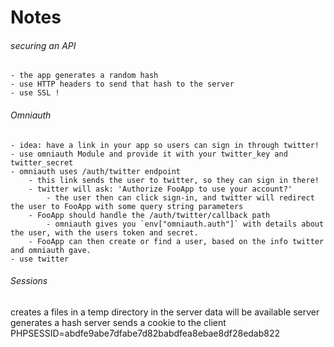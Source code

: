 # Notes

###### securing an API
    - the app generates a random hash
    - use HTTP headers to send that hash to the server
    - use SSL !


###### Omniauth
    - idea: have a link in your app so users can sign in through twitter!
    - use omniauth Module and provide it with your twitter_key and twitter_secret
    - omniauth uses /auth/twitter endpoint
        - this link sends the user to twitter, so they can sign in there!
        - twitter will ask: 'Authorize FooApp to use your account?'
            - the user then can click sign-in, and twitter will redirect the user to FooApp with some query string parameters
        - FooApp should handle the /auth/twitter/callback path
            - omniauth gives you `env["omniauth.auth"]` with details about the user, with the users token and secret.
        - FooApp can then create or find a user, based on the info twitter and omniauth gave.
    - use twitter


###### Sessions

creates a files in a temp directory in the server
    data will be available
    server generates a hash
    server sends a cookie to the client
        PHPSESSID=abdfe9abe7dfabe7d82babdfea8ebae8df28edab822


